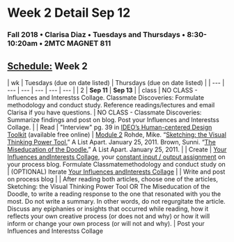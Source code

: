 # Week 2 Detail Sep 12

### Fall 2018 • Clarisa Diaz • Tuesdays and Thursdays • 8:30-10:20am • 2MTC MAGNET 811

## [Schedule:](./) Week 2

| wk | Tuesdays \(due on date listed\) | Thursdays \(due on date listed\) |
| --- | --- | --- | --- | --- | --- |
| 2 | **Sep 11** | **Sep 13** |
| class | NO CLASS - Influences and Interestss Collage. Classmate Discoveries: Formulate methodology and conduct study. Reference readings/lectures and email Clarisa if you have questions. | NO CLASS - Classmate Discoveries: Summarize findings and post on blog. Post your Influences and Interestss Collage. |
| Read | "Interview" pg. 39 in [IDEO’s Human-centered Design Toolkit](http://www.designkit.org/resources/1) \(available free online\) | [Module 2](http://teaching.polishedsolid.com/ip/mod2/content/index.html) Rohde, Mike. “[Sketching: the Visual Thinking Power Tool.](http://www.alistapart.com/articles/sketching-the-visual-thinking-power-tool/)” A List Apart. January 25, 2011. Brown, Sunni. “[The Miseducation of the Doodle.](http://www.alistapart.com/articles/the-miseducation-of-the-doodle/)” A List Apart. January 25, 2011. |
| Create | [Your Influences andInterests Collage](../assignments/influences-and-interests-collage.md), your [constant input / output assignment](week-2-detail-sep-11.md) on your process blog. Formulate Classmatemethodology and conduct study on | \(OPTIONAL\) Iterate [Your Influences andInterests Collage](../assignments/influences-and-interests-collage.md) |
| Write and post on process blog | | After reading both articles, choose one of the articles, Sketching: the Visual Thinking Power Tool OR The Miseducation of the Doodle, to write a reading response to the one that resonated with you the most. Do not write a summary. In other words, do not regurgitate the article. Discuss any epiphanies or insights that occurred while reading, how it reflects your own creative process \(or does not and why\) or how it will inform or change your own process \(or will not and why\). | Post your Influences and Interestss Collage 

